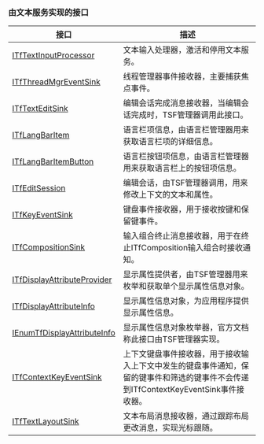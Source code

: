 ### 由文本服务实现的接口

接口																			|描述
-|-
[ITfTextInputProcessor](TextService/ITfTextInputProcessor.md)				|文本输入处理器，激活和停用文本服务。
[ITfThreadMgrEventSink](TextService/ITfThreadMgrEventSink.md)				|线程管理器事件接收器，主要捕获焦点事件。
[ITfTextEditSink](TextService/ITfTextEditSink.md)							|编辑会话完成消息接收器，当编辑会话完成时，TSF管理器调用此接口。
[ITfLangBarItem](TextService/ITfLangBarItem.md)								|语言栏项信息，由语言栏管理器用来获取语言栏项的详细信息。
[ITfLangBarItemButton](TextService/ITfLangBarItemButton.md)					|语言栏按钮项信息，由语言栏管理器用来获取语言栏上的按钮项信息。
[ITfEditSession](TextService/ITfEditSession.md)								|编辑会话，由TSF管理器调用，用来修改上下文的文本和属性。
[ITfKeyEventSink](TextService/ITfKeyEventSink.md)							|键盘事件接收器，用于接收按键和保留键事件。
[ITfCompositionSink](TextService/ITfCompositionSink.md)						|输入组合终止消息接收器，用于在终止ITfComposition输入组合时接收通知。
[ITfDisplayAttributeProvider](TextService/ITfDisplayAttributeProvider.md)	|显示属性提供者，由TSF管理器用来枚举和获取单个显示属性信息对象。
[ITfDisplayAttributeInfo](TextService/ITfDisplayAttributeInfo.md)			|显示属性信息对象，为应用程序提供显示属性信息。
[IEnumTfDisplayAttributeInfo](TextService/IEnumTfDisplayAttributeInfo.md)	|显示属性信息对象枚举器，官方文档称此接口由TSF管理器实现。
[ITfContextKeyEventSink](TextService/ITfContextKeyEventSink.md)				|上下文键盘事件接收器，用于接收输入上下文中发生的键盘事件通知，保留的键事件和筛选的键事件不会传递到ITfContextKeyEventSink事件接收器。
[ITfTextLayoutSink](TextService/ITfTextLayoutSink.md)						|文本布局消息接收器，通过跟踪布局更改消息，实现光标跟随。